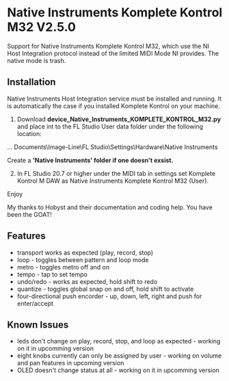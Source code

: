 # Native Instruments Komplete Kontrol M32 V2.5.0

Support for Native Instruments Komplete Kontrol M32, which use the NI Host Integration protocol instead of the limited MIDI Mode NI provides. The native mode is trash.

## Installation

Native Instruments Host Integration service must be installed and running. It is automatically the case
if you installed Komplete Kontrol on your machine.

1. Download **device_Native_Instruments_KOMPLETE_KONTROL_M32.py** and place int to the FL Studio User data 
folder under the following location:

... Documents\Image-Line\FL Studio\Settings\Hardware\Native Instruments

Create a **'Native Instruments' folder if one doesn't exsist.**

2. In FL Studio 20.7 or higher under the MIDI tab in settings set Komplete Kontrol M DAW as Native Instruments Komplete Kontrol M32 (User).

Enjoy

My thanks to Hobyst and their documentation and coding help. You have been the GOAT!

## Features

* transport works as expected (play, record, stop)
* loop - toggles between pattern and loop mode
* metro - toggles metro off and on
* tempo - tap to set tempo
* undo/redo - works as expected, hold shift to redo
* quantize - toggles global snap on and off, hold shift to activate
* four-directional push encorder - up, down, left, right and push for enter/accept

## Known Issues
* leds don't change on play, record, stop, and loop as expected - working on it in upcomming version
* eight knobs currently can only be assigned by user -  working on volume and pan features in upcoming version
* OLED doesn't change status at all - working on it in upcomming version

<div style="page-break-after: always; visibility: hidden"> 

</div>

